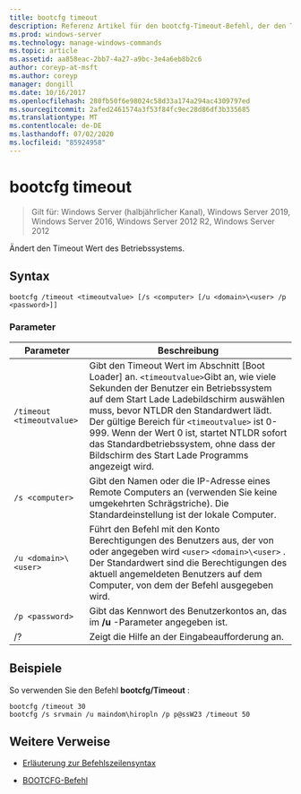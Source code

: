 ```yaml
---
title: bootcfg timeout
description: Referenz Artikel für den bootcfg-Timeout-Befehl, der den Timeout Wert des Betriebssystems ändert.
ms.prod: windows-server
ms.technology: manage-windows-commands
ms.topic: article
ms.assetid: aa858eac-2bb7-4a27-a9bc-3e4a6eb8b2c6
author: coreyp-at-msft
ms.author: coreyp
manager: dongill
ms.date: 10/16/2017
ms.openlocfilehash: 280fb50f6e98024c58d33a174a294ac4309797ed
ms.sourcegitcommit: 2afed2461574a3f53f84fc9ec28d86df3b335685
ms.translationtype: MT
ms.contentlocale: de-DE
ms.lasthandoff: 07/02/2020
ms.locfileid: "85924958"
---
```

# <a name="bootcfg-timeout"></a>bootcfg timeout

> Gilt für: Windows Server (halbjährlicher Kanal), Windows Server 2019, Windows Server 2016, Windows Server 2012 R2, Windows Server 2012

Ändert den Timeout Wert des Betriebssystems.

## <a name="syntax"></a>Syntax

```
bootcfg /timeout <timeoutvalue> [/s <computer> [/u <domain>\<user> /p <password>]]
```

### <a name="parameters"></a>Parameter

| Parameter | Beschreibung |
| --------- | ----------- |
| `/timeout <timeoutvalue>` | Gibt den Timeout Wert im Abschnitt [Boot Loader] an. `<timeoutvalue>`Gibt an, wie viele Sekunden der Benutzer ein Betriebssystem auf dem Start Lade Ladebildschirm auswählen muss, bevor NTLDR den Standardwert lädt. Der gültige Bereich für `<timeoutvalue>` ist 0-999. Wenn der Wert 0 ist, startet NTLDR sofort das Standardbetriebssystem, ohne dass der Bildschirm des Start Lade Programms angezeigt wird. |
| `/s <computer>` | Gibt den Namen oder die IP-Adresse eines Remote Computers an (verwenden Sie keine umgekehrten Schrägstriche). Die Standardeinstellung ist der lokale Computer. |
| `/u <domain>\<user>`  | Führt den Befehl mit den Konto Berechtigungen des Benutzers aus, der von oder angegeben wird `<user>` `<domain>\<user>` . Der Standardwert sind die Berechtigungen des aktuell angemeldeten Benutzers auf dem Computer, von dem der Befehl ausgegeben wird. |
| `/p <password>` | Gibt das Kennwort des Benutzerkontos an, das im **/u** -Parameter angegeben ist. |
| /? | Zeigt die Hilfe an der Eingabeaufforderung an. |

## <a name="examples"></a>Beispiele

So verwenden Sie den Befehl **bootcfg/Timeout** :

```
bootcfg /timeout 30
bootcfg /s srvmain /u maindom\hiropln /p p@ssW23 /timeout 50
```

## <a name="additional-references"></a>Weitere Verweise

- [Erläuterung zur Befehlszeilensyntax](command-line-syntax-key.md)

- [BOOTCFG-Befehl](bootcfg.md)
